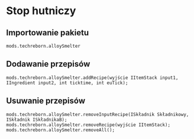 # Stop hutniczy

## Importowanie pakietu
`mods.techreborn.alloySmelter`

## Dodawanie przepisów
```zenscript
mods.techreborn.alloySmelter.addRecipe(wyjście IItemStack input1, IIngredient input2, int ticktime, int euTick);
```

## Usuwanie przepisów
```zenscript
mods.techreborn.alloySmelter.removeInputRecipe(ISkładnik Składnikowy, ISkładnik ISkładnikaB);
mods.techreborn.alloySmelter.removeRecipe(wyjście IItemStack);
mods.techreborn.alloySmelter.removeAll();
```